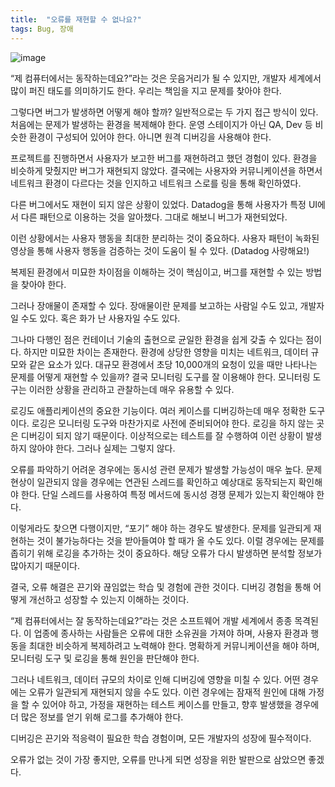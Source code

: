 ```yaml
---
title:  "오류를 재현할 수 없나요?"
tags: Bug, 장애
---
```


![image](https://github.com/user-attachments/assets/965e250a-40b8-4839-ab3b-fdec15e90869)

“제 컴퓨터에서는 동작하는데요?”라는 것은 웃음거리가 될 수 있지만, 개발자 세계에서 많이 퍼진 태도를 의미하기도 한다. 우리는 책임을 지고 문제를 찾아야 한다.

그렇다면 버그가 발생하면 어떻게 해야 할까? 일반적으로는 두 가지 접근 방식이 있다.
처음에는 문제가 발생하는 환경을 복제해야 한다. 운영 스테이지가 아닌 QA, Dev 등 비슷한 환경이 구성되어 있어야 한다. 아니면 원격 디버깅을 사용해야 한다.

프로젝트를 진행하면서 사용자가 보고한 버그를 재현하려고 했던 경험이 있다. 환경을 비슷하게 맞췄지만 버그가 재현되지 않았다. 결국에는 사용자와 커뮤니케이션을 하면서 네트워크 환경이 다르다는 것을 인지하고 네트워크 스로를 링을 통해 확인하였다.

다른 버그에서도 재현이 되지 않은 상황이 있었다. Datadog을 통해 사용자가 특정 UI에서 다른 패턴으로 이용하는 것을 알아챘다. 그대로 해보니 버그가 재현되었다.

이런 상황에서는 사용자 행동을 최대한 분리하는 것이 중요하다. 사용자 패턴이 녹화된 영상을 통해 사용자 행동을 검증하는 것이 도움이 될 수 있다. (Datadog 사랑해요!)

복제된 환경에서 미묘한 차이점을 이해하는 것이 핵심이고, 버그를 재현할 수 있는 방법을 찾아야 한다.

그러나 장애물이 존재할 수 있다. 장애물이란 문제를 보고하는 사람일 수도 있고, 개발자일 수도 있다. 혹은 화가 난 사용자일 수도 있다.

그나마 다행인 점은 컨테이너 기술의 출현으로 균일한 환경을 쉽게 갖출 수 있다는 점이다. 하지만 미묘한 차이는 존재한다. 환경에 상당한 영향을 미치는 네트워크, 데이터 규모와 같은 요소가 있다. 대규모 환경에서 초당 10,000개의 요청이 있을 때만 나타나는 문제를 어떻게 재현할 수 있을까? 결국 모니터링 도구를 잘 이용해야 한다. 모니터링 도구는 이러한 상황을 관리하고 관찰하는데 매우 유용할 수 있다.

로깅도 애플리케이션의 중요한 기능이다. 여러 케이스를 디버깅하는데 매우 정확한 도구이다. 로깅은 모니터링 도구와 마찬가지로 사전에 준비되어야 한다. 로깅을 하지 않는 곳은 디버깅이 되지 않기 때문이다. 이상적으로는 테스트를 잘 수행하여 이런 상황이 발생하지 않아야 한다. 그러나 실제는 그렇지 않다.

오류를 파악하기 어려운 경우에는 동시성 관련 문제가 발생할 가능성이 매우 높다. 문제 현상이 일관되지 않을 경우에는 연관된 스레드를 확인하고 예상대로 동작되는지 확인해야 한다. 단일 스레드를 사용하여 특정 메서드에 동시성 경쟁 문제가 있는지 확인해야 한다.

이렇게라도 찾으면 다행이지만, “포기” 해야 하는 경우도 발생한다. 문제를 일관되게 재현하는 것이 불가능하다는 것을 받아들여야 할 때가 올 수도 있다. 이럴 경우에는 문제를 좁히기 위해 로깅을 추가하는 것이 중요하다. 해당 오류가 다시 발생하면 분석할 정보가 많아지기 때문이다.

결국, 오류 해결은 끈기와 끊임없는 학습 및 경험에 관한 것이다. 디버깅 경험을 통해 어떻게 개선하고 성장할 수 있는지 이해하는 것이다.

“제 컴퓨터에서는 잘 동작하는데요?”라는 것은 소프트웨어 개발 세계에서 종종 목격된다. 이 업종에 종사하는 사람들은 오류에 대한 소유권을 가져야 하며, 사용자 환경과 행동을 최대한 비슷하게 복제하려고 노력해야 한다. 명확하게 커뮤니케이션을 해야 하며, 모니터링 도구 및 로깅을 통해 원인을 판단해야 한다.

그러나 네트워크, 데이터 규모의 차이로 인해 디버깅에 영향을 미칠 수 있다. 어떤 경우에는 오류가 일관되게 재현되지 않을 수도 있다. 이런 경우에는 잠재적 원인에 대해 가정을 할 수 있어야 하고, 가정을 재현하는 테스트 케이스를 만들고, 향후 발생했을 경우에 더 많은 정보를 얻기 위해 로그를 추가해야 한다.

디버깅은 끈기와 적응력이 필요한 학습 경험이며, 모든 개발자의 성장에 필수적이다.

오류가 없는 것이 가장 좋지만, 오류를 만나게 되면 성장을 위한 발판으로 삼았으면 좋겠다.
